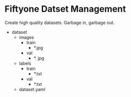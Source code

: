 # Fiftyone Datset Management
Create high quality datasets. Garbage in, garbage out.

- dataset
    - images
        - train
            - *.jpg
        - val
            - *. jpg
    - labels
        - train
            - *.txt
        - val
            - *.txt
    - dataset.yaml
